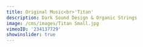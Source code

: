 ```yaml
---
title: Original Music<br>'Titan'
description: Dark Sound Design & Organic Strings
image: /cms/images/Titan Small.jpg
vimeoID: '234137729'
showinslider: true
---
```















